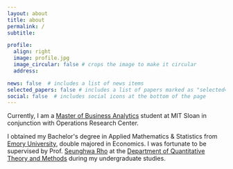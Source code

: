 ```yaml
---
layout: about
title: about
permalink: /
subtitle: 

profile:
  align: right
  image: profile.jpg
  image_circular: false # crops the image to make it circular
  address:

news: false  # includes a list of news items
selected_papers: false # includes a list of papers marked as "selected={true}"
social: false  # includes social icons at the bottom of the page
---
```


<!-- **Currently**{: style="color: #990000; opacity: 0.80;" }, -->
Currently, I am a [Master of Business Analytics](https://mitsloan.mit.edu/master-of-business-analytics#tour-welcome) student at MIT Sloan in conjunction with Operations Research Center.

I obtained my Bachelor's degree in Applied Mathematics & Statistics from [Emory University](https://www.emory.edu/home/index.html), double majored in Economics. I was fortunate to be supervised by Prof. [Seunghwa Rho](https://seunghwarho.github.io/) at the [Department of Quantitative Theory and Methods](https://quantitative.emory.edu/) during my undergraduate studies.
